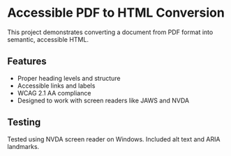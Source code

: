 # Accessible PDF to HTML Conversion
This project demonstrates converting a document from PDF format into semantic, accessible HTML.

## Features
- Proper heading levels and structure
- Accessible links and labels
- WCAG 2.1 AA compliance
- Designed to work with screen readers like JAWS and NVDA

## Testing
Tested using NVDA screen reader on Windows. Included alt text and ARIA landmarks.
